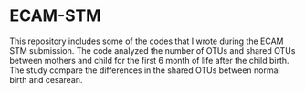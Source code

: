 # ECAM-STM
This repository includes some of the codes that I wrote during the ECAM STM submission. The code analyzed the number of OTUs and shared OTUs between mothers and child for the first 6 month of life after the child birth. The study compare the differences in the shared OTUs between normal birth and cesarean.